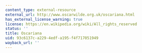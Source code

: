 ```yaml
---
content_type: external-resource
external_url: http://www.oscarwilde.org.uk/oscariana.html
has_external_license_warning: true
license: https://en.wikipedia.org/wiki/All_rights_reserved
status: ''
title: Oscariana
uid: 93c6137c-a229-4edf-a195-f4f717051949
wayback_url: ''
---
```

